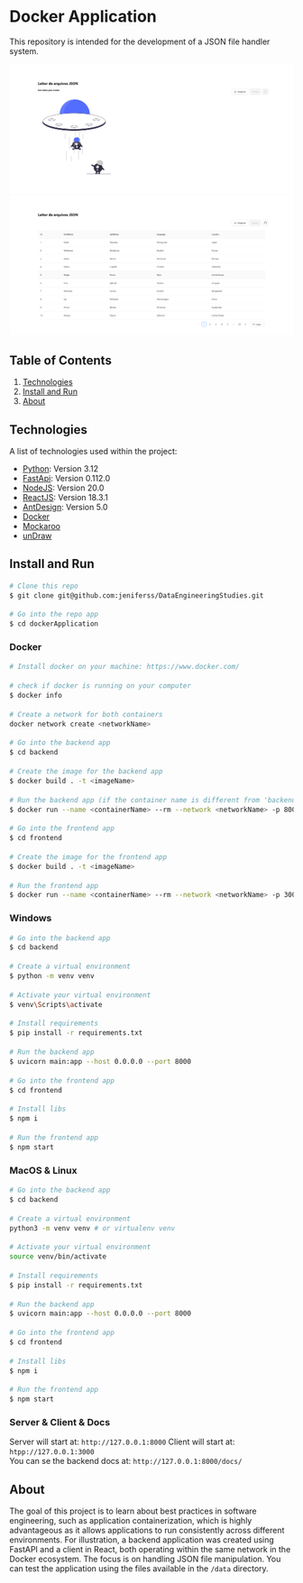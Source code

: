 # Docker Application

This repository is intended for the development of a JSON file handler system.

![noData](images/image.png)
![withData](images/imageData.png)

## Table of Contents

1. [Technologies](#technologies)
2. [Install and Run](#install-and-run)
3. [About](#about)

## Technologies

A list of technologies used within the project:

* [Python](https://www.python.org): Version 3.12
* [FastApi](https://fastapi.tiangolo.com/): Version 0.112.0
* [NodeJS](https://nodejs.org/pt): Version 20.0
* [ReactJS](https://react.dev/): Version 18.3.1
* [AntDesign](https://ant.design/): Version 5.0
* [Docker](https://www.docker.com/)
* [Mockaroo](https://www.mockaroo.com/)
* [unDraw](https://undraw.co/)

## Install and Run

```bash
# Clone this repo
$ git clone git@github.com:jeniferss/DataEngineeringStudies.git

# Go into the repo app
$ cd dockerApplication
```

### Docker

```bash
# Install docker on your machine: https://www.docker.com/

# check if docker is running on your computer
$ docker info

# Create a network for both containers
docker network create <networkName>

# Go into the backend app
$ cd backend

# Create the image for the backend app
$ docker build . -t <imageName>

# Run the backend app (if the container name is different from 'backend,' remember to update it in your client proxy - in the package.json file)
$ docker run --name <containerName> --rm --network <networkName> -p 8000:8000 <imageName>

# Go into the frontend app
$ cd frontend

# Create the image for the frontend app
$ docker build . -t <imageName>

# Run the frontend app
$ docker run --name <containerName> --rm --network <networkName> -p 3000:3000 <imageName>
```

### Windows

```bash
# Go into the backend app
$ cd backend

# Create a virtual environment
$ python -m venv venv

# Activate your virtual environment
$ venv\Scripts\activate

# Install requirements
$ pip install -r requirements.txt

# Run the backend app
$ uvicorn main:app --host 0.0.0.0 --port 8000

# Go into the frontend app
$ cd frontend

# Install libs
$ npm i 

# Run the frontend app
$ npm start

```

### MacOS & Linux

```bash
# Go into the backend app
$ cd backend

# Create a virtual environment
python3 -m venv venv # or virtualenv venv

# Activate your virtual environment
source venv/bin/activate

# Install requirements
$ pip install -r requirements.txt

# Run the backend app
$ uvicorn main:app --host 0.0.0.0 --port 8000

# Go into the frontend app
$ cd frontend

# Install libs
$ npm i 

# Run the frontend app
$ npm start
```

### Server & Client & Docs

Server will start at: `http://127.0.0.1:8000`
Client will start at: `htpp://127.0.0.1:3000`
</br>
You can se the backend docs at: `http://127.0.0.1:8000/docs/`

## About

The goal of this project is to learn about best practices in software engineering, such as application containerization, which is highly advantageous as it allows applications to run consistently across different environments. For illustration, a backend application was created using FastAPI and a client in React, both operating within the same network in the Docker ecosystem. The focus is on handling JSON file manipulation. You can test the application using the files available in the `/data` directory.
